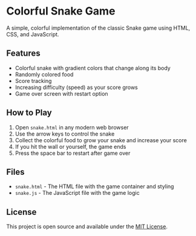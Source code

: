 # Colorful Snake Game

A simple, colorful implementation of the classic Snake game using HTML, CSS, and JavaScript.

## Features

- Colorful snake with gradient colors that change along its body
- Randomly colored food
- Score tracking
- Increasing difficulty (speed) as your score grows
- Game over screen with restart option

## How to Play

1. Open `snake.html` in any modern web browser
2. Use the arrow keys to control the snake
3. Collect the colorful food to grow your snake and increase your score
4. If you hit the wall or yourself, the game ends
5. Press the space bar to restart after game over

## Files

- `snake.html` - The HTML file with the game container and styling
- `snake.js` - The JavaScript file with the game logic

## License

This project is open source and available under the [MIT License](LICENSE).

